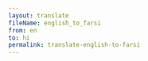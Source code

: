 ```yaml
--- 
layout: translate 
fileName: english_to_farsi 
from: en
to: hi 
permalink: translate-english-to-farsi
---
```

